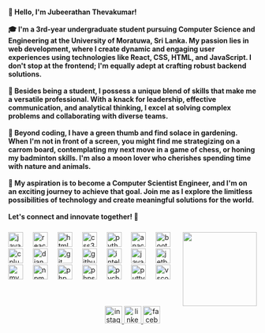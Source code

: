 <h4 align="left">👋 Hello, I'm Jubeerathan Thevakumar!<br><br>🎓 I'm a 3rd-year undergraduate student pursuing Computer Science and Engineering at the University of Moratuwa, Sri Lanka. My passion lies in web development, where I create dynamic and engaging user experiences using technologies like React, CSS, HTML, and JavaScript. I don't stop at the frontend; I'm equally adept at crafting robust backend solutions.<br><br>💼 Besides being a student, I possess a unique blend of skills that make me a versatile professional. With a knack for leadership, effective communication, and analytical thinking, I excel at solving complex problems and collaborating with diverse teams.<br><br>🌱 Beyond coding, I have a green thumb and find solace in gardening. When I'm not in front of a screen, you might find me strategizing on a carrom board, contemplating my next move in a game of chess, or honing my badminton skills. I'm also a moon lover who cherishes spending time with nature and animals.<br><br>🚀 My aspiration is to become a Computer Scientist Engineer, and I'm on an exciting journey to achieve that goal. Join me as I explore the limitless possibilities of technology and create meaningful solutions for the world.<br><br>Let's connect and innovate together! 🌟</h4>

###

<img align="right" height="150" src="https://i.imgflip.com/65efzo.gif"  />

###

<div align="left">
  <img src="https://cdn.jsdelivr.net/gh/devicons/devicon/icons/javascript/javascript-plain.svg" height="30" alt="javascript logo"  />
  <img width="12" />
  <img src="https://cdn.jsdelivr.net/gh/devicons/devicon/icons/react/react-original-wordmark.svg" height="30" alt="react logo"  />
  <img width="12" />
  <img src="https://cdn.jsdelivr.net/gh/devicons/devicon/icons/html5/html5-plain-wordmark.svg" height="30" alt="html5 logo"  />
  <img width="12" />
  <img src="https://cdn.jsdelivr.net/gh/devicons/devicon/icons/css3/css3-plain-wordmark.svg" height="30" alt="css3 logo"  />
  <img width="12" />
  <img src="https://cdn.jsdelivr.net/gh/devicons/devicon/icons/python/python-original-wordmark.svg" height="30" alt="python logo"  />
  <img width="12" />
  <img src="https://cdn.jsdelivr.net/gh/devicons/devicon/icons/anaconda/anaconda-original-wordmark.svg" height="30" alt="anaconda logo"  />
  <img width="12" />
  <img src="https://cdn.jsdelivr.net/gh/devicons/devicon/icons/bootstrap/bootstrap-original-wordmark.svg" height="30" alt="bootstrap logo"  />
  <img width="12" />
  <img src="https://cdn.jsdelivr.net/gh/devicons/devicon/icons/cplusplus/cplusplus-original.svg" height="30" alt="cplusplus logo"  />
  <img width="12" />
  <img src="https://cdn.jsdelivr.net/gh/devicons/devicon/icons/django/django-plain.svg" height="30" alt="django logo"  />
  <img width="12" />
  <img src="https://cdn.jsdelivr.net/gh/devicons/devicon/icons/git/git-plain.svg" height="30" alt="git logo"  />
  <img width="12" />
  <img src="https://cdn.jsdelivr.net/gh/devicons/devicon/icons/github/github-original.svg" height="30" alt="github logo"  />
  <img width="12" />
  <img src="https://cdn.jsdelivr.net/gh/devicons/devicon/icons/intellij/intellij-original.svg" height="30" alt="intellij logo"  />
  <img width="12" />
  <img src="https://cdn.jsdelivr.net/gh/devicons/devicon/icons/java/java-original-wordmark.svg" height="30" alt="java logo"  />
  <img width="12" />
  <img src="https://cdn.jsdelivr.net/gh/devicons/devicon/icons/jetbrains/jetbrains-original.svg" height="30" alt="jetbrains logo"  />
  <img width="12" />
  <img src="https://cdn.jsdelivr.net/gh/devicons/devicon/icons/mysql/mysql-original-wordmark.svg" height="30" alt="mysql logo"  />
  <img width="12" />
  <img src="https://cdn.jsdelivr.net/gh/devicons/devicon/icons/npm/npm-original-wordmark.svg" height="30" alt="npm logo"  />
  <img width="12" />
  <img src="https://cdn.jsdelivr.net/gh/devicons/devicon/icons/php/php-original.svg" height="30" alt="php logo"  />
  <img width="12" />
  <img src="https://cdn.jsdelivr.net/gh/devicons/devicon/icons/phpstorm/phpstorm-original.svg" height="30" alt="phpstorm logo"  />
  <img width="12" />
  <img src="https://cdn.jsdelivr.net/gh/devicons/devicon/icons/pycharm/pycharm-original.svg" height="30" alt="pycharm logo"  />
  <img width="12" />
  <img src="https://cdn.jsdelivr.net/gh/devicons/devicon/icons/putty/putty-original.svg" height="30" alt="putty logo"  />
  <img width="12" />
  <img src="https://cdn.jsdelivr.net/gh/devicons/devicon/icons/vscode/vscode-original-wordmark.svg" height="30" alt="vscode logo"  />
</div>

###

<br clear="both">

<div align="center">
  <a href="https://instagram.com/yubeerathan?igshid=OGQ5ZDc2ODk2ZA==" target="_blank">
    <img src="https://img.shields.io/static/v1?message=Jubeerathan Thevakumar&logo=instagram&label=Instagram&color=F17741&logoColor=white&labelColor=E4405F&style=for-the-badge" height="35" alt="instagram logo"  />
  </a>
  <a href="https://www.linkedin.com/in/jubeerathan-thevakumar-87b9b8255" target="_blank">
    <img src="https://img.shields.io/static/v1?message=Jubeerathan Thevakumar&logo=linkedin&label=LinkedIn&color=0077B5&logoColor=white&labelColor=0052B1&style=for-the-badge" height="35" alt="linkedin logo"  />
  </a>
  <a href="https://www.facebook.com/yubeerathan.thevakumar?mibextid=ZbWKwL" target="_blank">
    <img src="https://img.shields.io/static/v1?message=Jubeerathan Thevakumar&logo=facebook&label=Facebook&color=0147AB&logoColor=white&labelColor=1877F2&style=for-the-badge" height="35" alt="facebook logo"  />
  </a>
</div>

###
